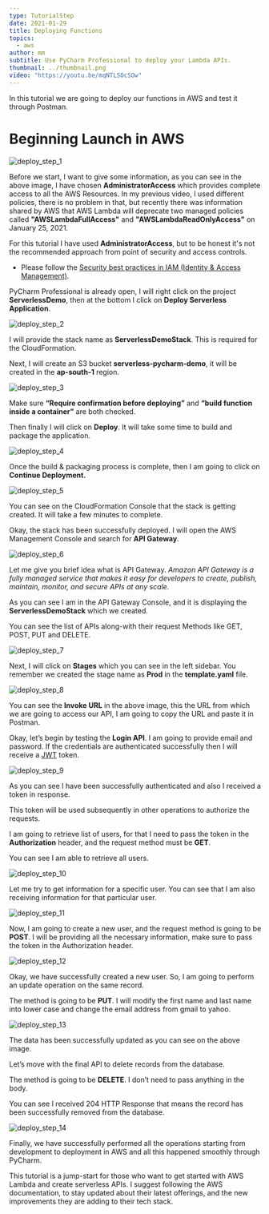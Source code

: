 ```yaml
---
type: TutorialStep
date: 2021-01-29
title: Deploying Functions
topics:
  - aws
author: mm
subtitle: Use PyCharm Professional to deploy your Lambda APIs.
thumbnail: ../thumbnail.png
video: "https://youtu.be/mqNTLSOcSOw"
---
```


In this tutorial we are going to deploy our functions in AWS and test it through Postman.

# Beginning Launch in AWS

![deploy_step_1](steps/step1.png)

Before we start, I want to give some information, as you can see in the above image,
I have chosen **AdministratorAccess** which provides complete access to
all the AWS Resources. In my previous video, I used different policies, there is no
problem in that, but recently there was information shared by AWS
that AWS Lambda will deprecate two managed policies called **"AWSLambdaFullAccess"**
and **"AWSLambdaReadOnlyAccess"** on January 25, 2021.

For this tutorial I have used **AdministratorAccess**, but to be honest
it's not the recommended approach from point of security and access controls.

- Please follow the [Security best practices in IAM (Identity & Access Management)](https://docs.aws.amazon.com/IAM/latest/UserGuide/best-practices.html).

PyCharm Professional is already open, I will right click on the project **ServerlessDemo**,
then at the bottom I click on **Deploy Serverless Application**.

![deploy_step_2](steps/step2.png)

I will provide the stack name as **ServerlessDemoStack**. This is required for the CloudFormation.

Next, I will create an S3 bucket **serverless-pycharm-demo**, it will be created in the **ap-south-1** region.

![deploy_step_3](steps/step3.png)

Make sure **“Require confirmation before deploying”**
and **“build function inside a container”** are both checked.

Then finally I will click on **Deploy**. It will take some time to build and package the application.

![deploy_step_4](steps/step4.png)

Once the build & packaging process is complete, then I am going to click on **Continue Deployment.**

![deploy_step_5](steps/step5.png)

You can see on the CloudFormation Console that the stack is getting created.
It will take a few minutes to complete.

Okay, the stack has been successfully deployed. I will open the AWS Management Console and search for **API Gateway**.

![deploy_step_6](steps/step6.png)

Let me give you brief idea what is API Gateway. _Amazon API Gateway is a fully managed service that makes it easy for developers to create, publish, maintain, monitor, and secure APIs at any scale._

As you can see I am in the API Gateway Console, and it is displaying the **ServerlessDemoStack** which we created.

You can see the list of APIs along-with their request Methods like GET, POST, PUT and DELETE.

![deploy_step_7](steps/step7.png)

Next, I will click on **Stages** which you can see in the left sidebar.
You remember we created the stage name as **Prod** in the **template.yaml** file.

![deploy_step_8](steps/step8.png)

You can see the **Invoke URL** in the above image, this the URL from which we are going to access our API,
I am going to copy the URL and paste it in Postman.

Okay, let’s begin by testing the **Login API**. I am going to provide
email and password. If the credentials are authenticated successfully then
I will receive a [JWT](https://jwt.io/) token.

![deploy_step_9](steps/step9.png)

As you can see I have been successfully authenticated and also I received a token in response.

This token will be used subsequently in other operations to authorize the requests.

I am going to retrieve list of users, for that I need to pass the token in the **Authorization** header,
and the request method must be **GET**.

You can see I am able to retrieve all users.

![deploy_step_10](steps/step10.png)

Let me try to get information for a specific user. You can see that I am also receiving information for that particular user.

![deploy_step_11](steps/step11.png)

Now, I am going to create a new user, and the request method is going to be **POST**. I will be providing all the necessary information, make sure to pass the token in the Authorization header.

![deploy_step_12](steps/step12.png)

Okay, we have successfully created a new user. So, I am going to perform an update operation on the same record.

The method is going to be **PUT**. I will modify the first name and last name into lower case and change the email address from gmail to yahoo.

![deploy_step_13](steps/step13.png)

The data has been successfully updated as you can see on the above image.

Let’s move with the final API to delete records from the database.

The method is going to be **DELETE**. I don’t need to pass anything in the body.

You can see I received 204 HTTP Response that means the record has been successfully removed from the database.

![deploy_step_14](steps/step14.png)

Finally, we have successfully performed all the operations starting from development to deployment in AWS and all this happened smoothly through PyCharm.

This tutorial is a jump-start for those who want to get started with AWS Lambda
and create serverless APIs. I suggest following the AWS documentation,
to stay updated about their latest offerings, and the new improvements they
are adding to their tech stack.
